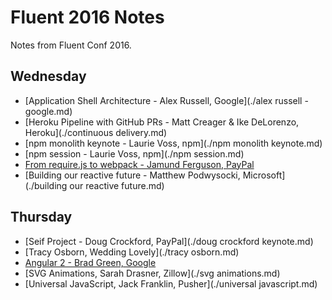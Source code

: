 Fluent 2016 Notes
=================

Notes from Fluent Conf 2016.

## Wednesday

* [Application Shell Architecture - Alex Russell, Google](./alex russell - google.md)
* [Heroku Pipeline with GitHub PRs - Matt Creager & Ike DeLorenzo, Heroku](./continuous delivery.md)
* [npm monolith keynote - Laurie Voss, npm](./npm monolith keynote.md)
* [npm session - Laurie Voss, npm](./npm session.md)
* [From require.js to webpack - Jamund Ferguson, PayPal](./webpack.md)
* [Building our reactive future - Matthew Podwysocki, Microsoft](./building our reactive future.md)

## Thursday

* [Seif Project - Doug Crockford, PayPal](./doug crockford keynote.md)
* [Tracy Osborn, Wedding Lovely](./tracy osborn.md)
* [Angular 2 - Brad Green, Google](./ng2.md)
* [SVG Animations, Sarah Drasner, Zillow](./svg animations.md)
* [Universal JavaScript, Jack Franklin, Pusher](./universal javascript.md)
